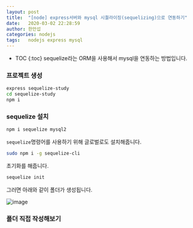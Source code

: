 ```yaml
---
layout: post
title:  "[node] express서버와 mysql 시퀄라이징(sequelizing)으로 연동하기"
date:   2020-03-02 22:28:59
author: 한만섭
categories: nodejs
tags:	nodejs express mysql
---
```


* TOC
{:toc}
sequelize라는 ORM을 사용해서 mysql을 연동하는 방법입니다. 



### 프로젝트 생성 

```bash
express sequelize-study
cd sequelize-study
npm i 
```





### sequelize 설치 

```bash
npm i sequelize mysql2
```

`sequelize`명령어를 사용하기 위해 글로벌로도 설치해줍니다. 

 ```bash
sudo npm i -g sequelize-cli
 ```

초기화를 해줍니다. 

```bash
sequelize init
```

그러면 아래와 같이 폴더가 생성됩니다. 

![image](https://user-images.githubusercontent.com/46010705/76703877-5fa8de80-6718-11ea-86d3-35349b047793.png)

### 폴더 직접 작성해보기 

